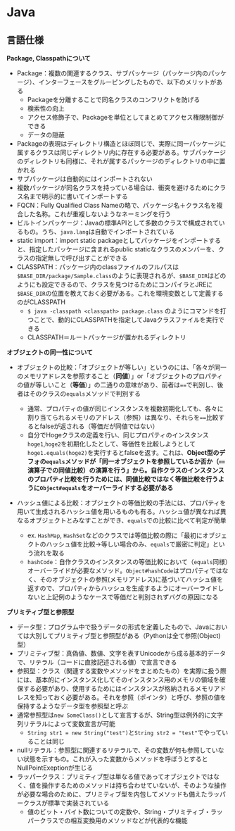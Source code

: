 # Java
## 言語仕様
**Package, Classpathについて**  
- Package：複数の関連するクラス、サブパッケージ（パッケージ内のパッケージ）、インターフェースをグルーピングしたもので、以下のメリットがある  
  - Packageを分離することで同名クラスのコンフリクトを防げる  
  - 検索性の向上  
  - アクセス修飾子で、Packageを単位としてまとめてアクセス権限制御ができる  
  - データの隠蔽  
- Packageの表現はディレクトリ構造とほぼ同じで、実際に同一パッケージに属するクラスは同じディレクトリ内に存在する必要がある。サブパッケージのディレクトリも同様に、それが属するパッケージのディレクトリの中に置かれる  
- サブパッケージは自動的にはインポートされない  
- 複数パッケージが同名クラスを持っている場合は、衝突を避けるためにクラス名まで明示的に書いてインポートする  
- FQCN：Fully Qualified Class Nameの略で、パッケージ名＋クラス名を複合した名称。これが重複しないようなネーミングを行う  
- ビルトインパッケージ：Javaの標準APIとして多数のクラスで構成されているもの。うち、`java.lang`は自動でインポートされている  
- static import：import static packageとしてパッケージをインポートすると、指定したパッケージに含まれるpublic staticなクラスのメンバーを、クラスの指定無しで呼び出すことができる  
- CLASSPATH：パッケージ内のclassファイルのフルパスは`$BASE_DIR/package/Sample.class`のように表現されるが、`$BASE_DIR`はどのようにも設定できるので、クラスを見つけるためにコンパイラとJREに`$BASE_DIR`の位置を教えておく必要がある。これを環境変数として定義するのがCLASSPATH  
  - `$ java -classpath <classpath> package.class` のようにコマンドを打つことで、動的にCLASSPATHを指定してJavaクラスファイルを実行できる  
  - CLASSPATH＝ルートパッケージが置かれるディレクトリ  
  
**オブジェクトの同一性について**  
- オブジェクトの比較：「オブジェクトが等しい」というのには、「各々が同一のメモリアドレスを参照すること（**同値**）」or「オブジェクトのプロパティの値が等しいこと（**等価**）」の二通りの意味があり、前者は`==`で判別し、後者はそのクラスの`equals`メソッドで判別する  
  - 通常、プロパティの値が同じインスタンスを複数初期化しても、各々に割り当てられるメモリのアドレス（参照）は異なり、それらを`==`比較するとfalseが返される（等価だが同値ではない）  
  - 自分でHogeクラスの定義を行い、同じプロパティのインスタンス`hoge1`,`hoge2`を初期化したとして、等価性を比較しようとして`hoge1.equals(hoge2)`を実行するとfalseを返す。これは、**Object型のデフォの`equals`メソッドが「同一オブジェクトを参照しているか否か（`==`演算子での同値比較）の演算を行う」から。自作クラスのインスタンスのプロパティ比較を行うためには、同値比較ではなく等価比較を行うように`Object#equals`をオーバーライドする必要がある**  
  
- ハッシュ値による比較：オブジェクトの等価比較の手法には、プロパティを用いて生成されるハッシュ値を用いるものも有る。ハッシュ値が異なれば異なるオブジェクトとみなすことができ、`equals`での比較に比べて判定が簡単  
  - ex. `HashMap`, `HashSet`などのクラスでは等価比較の際に「最初にオブジェクトのハッシュ値を比較→等しい場合のみ、`equals`で厳密に判定」という流れを取る  
  - `hashCode`：自作クラスのインスタンスの等価比較において（`equals`同様）オーバーライドが必要なメソッド。`Object#hashCode`はプロパティではなく、そのオブジェクトの参照(メモリアドレス)に基づいてハッシュ値を返すので、プロパティからハッシュを生成するようにオーバーライドしないと上記例のようなケースで等価だと判別されずバグの原因になる  

**プリミティブ型と参照型**  
- データ型：プログラム中で扱うデータの形式を定義したもので、Javaにおいては大別してプリミティブ型と参照型がある（Pythonは全て参照(Object)型）  
- プリミティブ型：真偽値、数値、文字を表すUnicodeから成る基本的データで、リテラル（コードに直接記述される値）で宣言できる  
- 参照型：クラス（関連する変数やメソッドをまとめたもの）を実際に扱う際には、基本的にインスタンス化してそのインスタンス用のメモリの領域を確保する必要があり、使用するためにはインスタンスが格納されるメモリアドレスを知っておく必要がある。それを参照（ポインタ）と呼び、参照の値を保持するようなデータ型を参照型と呼ぶ  
- 通常参照型は`new SomeClass()`として宣言するが、String型は例外的に文字列リテラルによって変数宣言が可能  
  - `String str1 = new String("test")`と`String str2 = "test"`でやっていることは同じ  
- nullリテラル：参照型に関連するリテラルで、その変数が何も参照していない状態を示すもの。これが入った変数からメソッドを呼ぼうとするとNullPointExeptionが生じる  
- ラッパークラス：プリミティブ型は単なる値であってオブジェクトではなく、値を操作するためのメソッドは持ち合わせていないが、そのような操作が必要な場合のために、プリミティブ型を内包してメソッドも備えたラッパークラスが標準で実装されている  
  - 値のビット・バイト数についての定数や、String・プリミティブ・ラッパークラスでの相互変換用のメソッドなどが代表的な機能  
